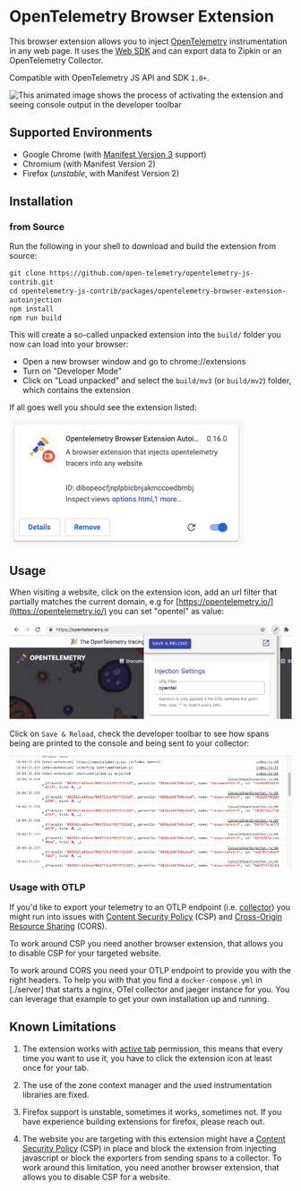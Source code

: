 # OpenTelemetry Browser Extension

This browser extension allows you to inject [OpenTelemetry](https://opentelemetry.io/) instrumentation in any web page. It uses the [Web SDK](https://github.com/open-telemetry/opentelemetry-js/tree/main/packages/opentelemetry-sdk-trace-web) and can export data to Zipkin or an OpenTelemetry Collector.

Compatible with OpenTelemetry JS API and SDK `1.0+`.

![This animated image shows the process of activating the extension and seeing console output in the developer toolbar](./images/inject-opentelemetry.gif)

## Supported Environments

- Google Chrome (with [Manifest Version 3](https://developer.chrome.com/docs/extensions/mv3/intro/) support)
- Chromium (with Manifest Version 2)
- Firefox (_unstable_, with Manifest Version 2)

## Installation

### from Source

Run the following in your shell to download and build the extension from source:

```shell
git clone https://github.com/open-telemetry/opentelemetry-js-contrib.git
cd opentelemetry-js-contrib/packages/opentelemetry-browser-extension-autoinjection
npm install
npm run build
```

This will create a so-called unpacked extension into the `build/` folder you now can load into your browser:

- Open a new browser window and go to chrome://extensions
- Turn on "Developer Mode"
- Click on "Load unpacked" and select the `build/mv3` (or `build/mv2`) folder, which contains the extension

If all goes well you should see the extension listed:

![This image shows the extension being installed in chrome://extensions](./images/extensionCard.png)

## Usage

When visiting a website, click on the extension icon, add an url filter that partially matches the current domain, e.g for [https://opentelemetry.io/](https://opentelemetry.io/) you can set "opentel" as value:

![This image shows an open extension popup with url filter set to "opentel"](./images/popup.png)

Click on `Save & Reload`, check the developer toolbar to see how spans being are printed to the console and being sent to your collector:

![This image shows spans being printed into the console of the developer toolbar for opentelemetry.io](./images/console.png)

### Usage with OTLP

If you'd like to export your telemetry to an OTLP endpoint (i.e. [collector](https://github.com/open-telemetry/opentelemetry-collector)) you might run into issues
with [Content Security Policy](https://developer.mozilla.org/en-US/docs/Web/HTTP/Headers/) (CSP) and [Cross-Origin Resource Sharing](https://developer.mozilla.org/en-US/docs/Web/HTTP/CORS) (CORS).

To work around CSP you need another browser extension, that allows you to disable CSP for your targeted website.

To work around CORS you need your OTLP endpoint to provide you with the right headers. To help you with that you find a `docker-compose.yml` in [./server] that
starts a nginx, OTel collector and jaeger instance for you. You can leverage that example to get your own installation up and running.

## Known Limitations

1. The extension works with [active tab](https://developer.chrome.com/docs/extensions/mv3/manifest/activeTab/) permission, this means that every time you want to use it, you have to click the extension icon at least once for your tab.

2. The use of the zone context manager and the used instrumentation libraries are fixed.

3. Firefox support is unstable, sometimes it works, sometimes not. If you have experience building extensions for firefox, please reach out.

4. The website you are targeting with this extension might have a [Content Security Policy](https://developer.mozilla.org/en-US/docs/Web/HTTP/Headers/Content-Security-Policy) (CSP) in place and block the extension from injecting javascript or block the exporters from sending spans to a collector. To work around this limitation, you need another browser extension, that allows you to disable CSP for a website.
